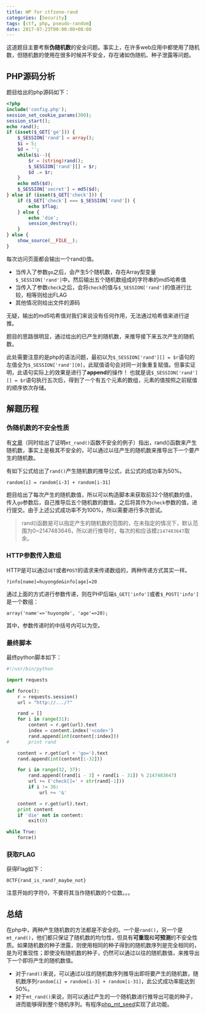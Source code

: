 ```yaml
---
title: WP for ctfzone-rand
categories: [Security]
tags: [ctf, php, pseudo-random]
date: 2017-07-23T00:00:00+08:00
---
```




这道题目主要考察**伪随机数**的安全问题。事实上，在许多web应用中都使用了随机数，但随机数的使用在很多时候并不安全，存在诸如伪随机、种子泄露等问题。

## PHP源码分析

题目给出的php源码如下：

``` php
<?php
include('config.php');
session_set_cookie_params(300);
session_start();
echo rand();
if (isset($_GET['go'])) {
    $_SESSION['rand'] = array();
    $i = 5;
    $d = '';
    while($i--){
        $r = (string)rand();
        $_SESSION['rand'][] = $r;
        $d .= $r;
    }
    echo md5($d);
    $_SESSION['secret'] = md5($d);
} else if (isset($_GET['check'])) {
    if ($_GET['check'] === $_SESSION['rand']) {
        echo $flag;
    } else {
        echo 'die';
        session_destroy();
    }
} else {
    show_source(__FILE__);
}

```

每次访问页面都会输出一个rand()值。

- 当传入了参数`go`之后，会产生5个随机数，存在Array型变量`$_SESSION['rand']`中，然后输出五个随机数组成的字符串的md5哈希值
- 当传入了参数`check`之后，会将`check`的值与`$_SESSION['rand']`的值进行比较，相等则给出FLAG
- 其他情况则给出文件的源码

无疑，输出的md5哈希值对我们来说没有任何作用，无法通过哈希值来进行逆推。

题目的思路很明显，通过给出的已产生的随机数，来推导接下来五次产生的随机数。

此处需要注意的是php的语法问题，最初以为`$_SESSION['rand'][] = $r`语句的左值全为`$_SESSION['rand'][0]`，此赋值语句会对同一对象重复赋值。但事实证明，此语句实际上的效果是进行了**append**的操作！
也就是说`$_SESSION['rand'][] = $r`语句执行五次后，得到了一个有五个元素的数组，元素的值按照之前赋值的顺序依次存储。

## 解题历程

### 伪随机数的不安全性质

有[文章](https://forrestx386.github.io/2017/03/27/%E5%85%B3%E4%BA%8EPHP%E4%B8%AD%E4%BC%AA%E9%9A%8F%E6%9C%BA%E6%95%B0%E5%AE%89%E5%85%A8%E6%80%A7%E5%88%86%E6%9E%90/)（同时给出了证明`mt_rand()`函数不安全的例子）指出，rand()函数来产生随机数，事实上是极其不安全的，可以通过以往产生的随机数来推导出下一个要产生的随机数。

有如下公式给出了`rand()`产生随机数的推导公式，此公式的成功率为50%。

	random[i] = random[i-3] + random[i-31]
题目给出了每次产生的随机数值，所以可以构造脚本来获取前32个随机数的值，传入`go`参数后，自己推导后五个随机数的数值，之后将其作为`check`参数的值，进行提交。由于上述公式成功率不为100%，所以需要进行多次尝试。

> rand()函数是可以指定产生的随机数的范围的，在未指定的情况下，默认范围为0~2147483646，所以进行推导时，每次的和应该模`2147483647`取余。

### HTTP参数传入数组

HTTP是可以通过`GET`或者`POST`的请求来传递数组的，两种传递方式其实一样。

	?info[name]=huyongde&info[age]=20
通过上面的方式进行参数传递，则在PHP后端`$_GET['info']`或者`$_POST['info']` 是一个数组：

	array('name'=>'huyongde', 'age'=>20);
其中，参数传递时的中括号内可以为空。

### 最终脚本

最终python脚本如下：

``` python
#!/usr/bin/python

import requests

def force():
	r = requests.session()
	url = "http://.../?"

	rand = []
	for i in range(31):
		content = r.get(url).text
		index = content.index('<code>')
		rand.append(int(content[:index]))
#		print rand

	content = r.get(url + 'go=').text
	rand.append(int(content[:-32]))

	for i in range(32, 37):
		rand.append((rand[i - 3] + rand[i - 31]) % 2147483647)
		url += ('check[]=' + str(rand[-1]))
		if i != 36:
			url += '&'

	content = r.get(url).text;
	print content
	if 'die' not in content:
		exit(0)

while True:
	force()
```

### 获取FLAG

获得Flag如下：

	0CTF{rand_is_rand?_maybe_not}
注意开始的字符0，不要将其当作随机数的个位数。。。

## 总结

在php中，两种产生随机数的方法都是不安全的。一个是`rand()`，另一个是`mt_rand()`，他们都只保证了随机数的均匀性，但具有**可重现**和**可预测**的不安全性质。如果随机数的种子泄露，则使用相同的种子得到的随机数序列是完全相同的，是为可重现性；即使没有随机数的种子，仍然可以通过以往的随机数值，来推导出下一个即将产生的随机数值。

- 对于`rand()`来说，可以通过以往的随机数序列推导出即将要产生的随机数，随机数序列`random[i] = random[i-3] + random[i-31]`，此公式成功率能达到50%。
- 对于`mt_rand()`来说，则可以通过产生的一个随机数进行推导出可能的种子，进而能够得到整个随机序列。有程序[php_mt_seed](http://download.openwall.net/pub/projects/php_mt_seed/)实现了此功能。